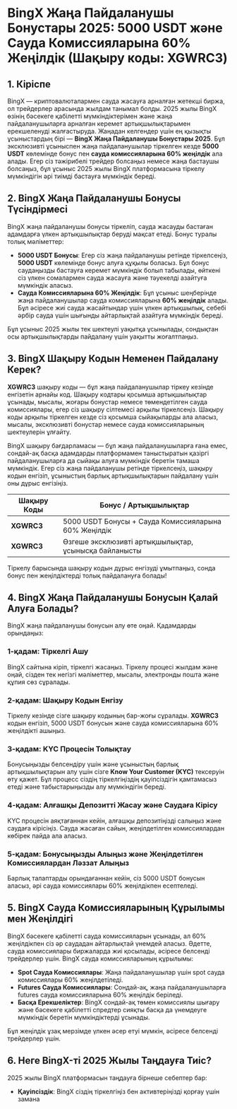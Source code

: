 # BingX Жаңа Пайдаланушы Бонустары 2025: 5000 USDT және Сауда Комиссияларына 60% Жеңілдік (Шақыру коды: XGWRC3)

## 1. Кіріспе

BingX — криптовалюталармен сауда жасауға арналған жетекші биржа, ол трейдерлер арасында жылдам танымал болды. 2025 жылы BingX өзінің бәсекеге қабілетті мүмкіндіктерімен және жаңа пайдаланушыларға арналған керемет артықшылықтарымен ерекшеленуді жалғастыруда. Жаңадан келгендер үшін ең қызықты ұсыныстардың бірі — **BingX Жаңа Пайдаланушы Бонустары 2025**. Бұл эксклюзивті ұсыныспен жаңа пайдаланушылар тіркелген кезде **5000 USDT** көлемінде бонус пен **сауда комиссияларына 60% жеңілдік** ала алады. Егер сіз тәжірибелі трейдер болсаңыз немесе жаңа бастаушы болсаңыз, бұл ұсыныс 2025 жылы BingX платформасына тіркелу мүмкіндігін әрі тиімді бастауға мүмкіндік береді.

## 2. BingX Жаңа Пайдаланушы Бонусы Түсіндірмесі

BingX жаңа пайдаланушы бонусы тіркеліп, сауда жасауды бастаған адамдарға үлкен артықшылықтар беруді мақсат етеді. Бонус туралы толық мәліметтер:

- **5000 USDT Бонусы**: Егер сіз жаңа пайдаланушы ретінде тіркелсеңіз, **5000 USDT** көлемінде бонус алуға құқылы боласыз. Бұл бонус саудаңызды бастауға керемет мүмкіндік болып табылады, өйткені сіз үлкен сомалармен сауда жасауға және тәуекелді азайтуға мүмкіндік аласыз.
- **Сауда Комиссияларына 60% Жеңілдік**: Бұл ұсыныс шеңберінде жаңа пайдаланушылар сауда комиссияларына **60% жеңілдік** алады. Бұл әсіресе жиі сауда жасайтындар үшін үлкен артықшылық, себебі әрбір сауда үшін шығынды айтарлықтай азайтуға мүмкіндік береді.

Бұл ұсыныс 2025 жылы тек шектеулі уақытқа ұсынылады, сондықтан осы артықшылықтарды пайдалану үшін уақытты жоғалтпаңыз.

## 3. BingX Шақыру Кодын Неменен Пайдалану Керек?

**XGWRC3** шақыру коды — бұл жаңа пайдаланушылар тіркеу кезінде енгізетін арнайы код. Шақыру кодтары қосымша артықшылықтар ұсынады, мысалы, жоғары бонустар немесе төмендетілген сауда комиссиялары, егер сіз шақыру сілтемесі арқылы тіркелсеңіз. Шақыру коды арқылы тіркелген кезде сіз қосымша сыйақыларды ала аласыз, мысалы, эксклюзивті бонустар немесе сауда комиссияларының шектеулерін ұлғайту.

BingX шақыру бағдарламасы — бұл жаңа пайдаланушыларға ғана емес, сондай-ақ басқа адамдарды платформамен таныстыратын қазіргі пайдаланушыларға да сыйақы алуға мүмкіндік беретін тамаша мүмкіндік. Егер сіз жаңа пайдаланушы ретінде тіркелсеңіз, шақыру кодын енгізіп, ұсыныстың барлық артықшылықтарын пайдалану үшін оны дұрыс енгізіңіз.

| **Шақыру Коды** | **Бонус / Артықшылықтар** |
|-----------------|---------------------------|
| **XGWRC3**      | 5000 USDT Бонусы + Сауда Комиссияларына 60% Жеңілдік |
| **XGWRC3**      | Өзгеше эксклюзивті артықшылықтар, ұсынысқа байланысты |

Тіркелу барысында шақыру кодын дұрыс енгізуді ұмытпаңыз, сонда бонус пен жеңілдіктерді толық пайдалануға болады!

## 4. BingX Жаңа Пайдаланушы Бонусын Қалай Алуға Болады?

BingX жаңа пайдаланушы бонусын алу өте оңай. Қадамдарды орындаңыз:

### 1-қадам: Тіркелгі Ашу
BingX сайтына кіріп, тіркелгі жасаңыз. Тіркелу процесі жылдам және оңай, сізден тек негізгі мәліметтер, мысалы, электронды пошта және құпия сөз сұралады.

### 2-қадам: Шақыру Кодын Енгізу
Тіркелу кезінде сізге шақыру кодының бар-жоғы сұралады. **XGWRC3** кодын енгізіп, 5000 USDT бонусын және сауда комиссияларына 60% жеңілдікті ашыңыз.

### 3-қадам: KYC Процесін Толықтау
Бонусыңызды белсендіру үшін және ұсыныстың барлық артықшылықтарын алу үшін сізге **Know Your Customer (KYC)** тексеруін өту қажет. Бұл процесс сіздің тіркелгіңіздің қауіпсіздігін қамтамасыз етеді және табыстарыңызды алу мүмкіндігін береді.

### 4-қадам: Алғашқы Депозитті Жасау және Саудаға Кірісу
KYC процесін аяқтағаннан кейін, алғашқы депозитіңізді салыңыз және саудаға кірісіңіз. Сауда жасаған сайын, жеңілдетілген комиссиялардан көбірек пайда ала аласыз.

### 5-қадам: Бонусыңызды Алыңыз және Жеңілдетілген Комиссиялардан Ләззат Алыңыз
Барлық талаптарды орындағаннан кейін, сіз 5000 USDT бонусын аласыз, әрі сауда комиссиялары 60% жеңілдікпен есептеледі.

## 5. BingX Сауда Комиссияларының Құрылымы мен Жеңілдігі

BingX бәсекеге қабілетті сауда комиссияларын ұсынады, ал 60% жеңілдікпен сіз әр саудадан айтарлықтай үнемдей аласыз. Әдетте, сауда комиссиялары биржаларда жиі қосылады, әсіресе белсенді трейдерлер үшін. BingX сауда комиссияларының құрылымы:

- **Spot Сауда Комиссиялары**: Жаңа пайдаланушылар үшін spot сауда комиссиялары 60% жеңілдетіледі.
- **Futures Сауда Комиссиялары**: Сондай-ақ, жаңа пайдаланушыларға futures сауда комиссияларына 60% жеңілдік беріледі.
- **Басқа Ерекшеліктер**: BingX сондай-ақ төмен комиссиялы шығару және бәсекеге қабілетті спредтер сияқты басқа да үнемдеуге мүмкіндік беретін мүмкіндіктерді ұсынады.

Бұл жеңілдік ұзақ мерзімде үлкен әсер етуі мүмкін, әсіресе белсенді трейдерлер үшін.

## 6. Неге BingX-ті 2025 Жылы Таңдауға Тиіс?

2025 жылы BingX платформасын таңдауға бірнеше себептер бар:

- **Қауіпсіздік**: BingX сіздің тіркелгіңіз бен активтеріңізді қорғау үшін замана
